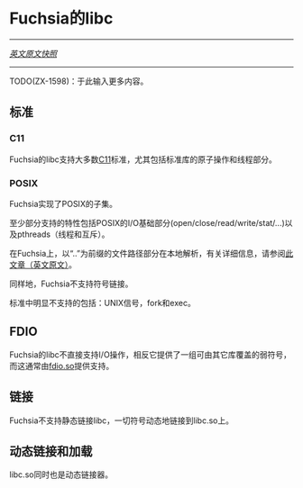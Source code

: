 <!-- # Fuchsia's libc -->
# Fuchsia的libc
---

[*英文原文快照*](https://github.com/fuchsia-mirror/zircon/blob/8ac2b7fda3d21928c5361c896a8a9fab1f7b66a7/docs/libc.md)

---
<!-- TODO(ZX-1598) Type more here. -->
TODO(ZX-1598)：于此输入更多内容。

<!-- ## Standards -->
## 标准

### C11
<!-- 
Fuchsia's libc supports most of the [C11][c11std] standard. This
in particular includes the atomic and threading portions of the
standard library. -->
Fuchsia的libc支持大多数[C11][c11std]标准，尤其包括标准库的原子操作和线程部分。

### POSIX

<!-- Fuchsia implements a subset of POSIX. -->
Fuchsia实现了POSIX的子集。

<!-- Things at least partially supported include the basics of POSIX I/O
(open/close/read/write/stat/...), and pthreads (threads and mutexes). -->
至少部分支持的特性包括POSIX的I/O基础部分(open/close/read/write/stat/...)以及pthreads（线程和互斥）。

<!-- On Fuchsia, the portion of file paths beginning with a sequence of
`..` is resolved locally. See [this writeup][dotdot] for more
information. -->
在Fuchsia上，以“..”为前缀的文件路径部分在本地解析，有关详细信息，请参阅[此文章（英文原文）][dotdot]。

<!-- Similarly, symlinks are not supported on Fuchsia. -->
同样地，Fuchsia不支持符号链接。

<!-- Conspicuously not supported are UNIX signals, fork, and exec. -->
标准中明显不支持的包括：UNIX信号，fork和exec。

## FDIO

<!-- Fuchsia's libc does not directly support I/O operations. Instead it
provides weak symbols that another library can override. This is
typically done by [fdio.so][fdio]. -->
Fuchsia的libc不直接支持I/O操作，相反它提供了一组可由其它库覆盖的弱符号，而这通常由[fdio.so][fdio]提供支持。

<!-- ## Linking -->
## 链接

<!-- Statically linking libc is not supported. Everything dynamically links libc.so. -->
Fuchsia不支持静态链接libc，一切符号动态地链接到libc.so上。

<!-- ## Dynamic linking and loading -->
## 动态链接和加载

<!-- libc.so is also the dynamic linker. -->
libc.so同时也是动态链接器。

[c11std]: https://zh.wikipedia.org/wiki/C11
[dotdot]: https://github.com/fuchsia-mirror/docs/blob/master/the-book/dotdot.md
[fdio]: https://github.com/fuchsia-mirror/zircon/tree/master/system/ulib/fdio